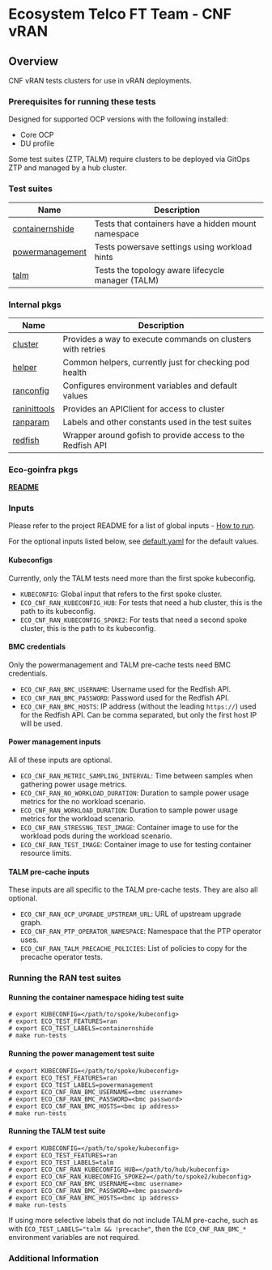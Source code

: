 # Ecosystem Telco FT Team - CNF vRAN

## Overview

CNF vRAN tests clusters for use in vRAN deployments.

### Prerequisites for running these tests

Designed for supported OCP versions with the following installed:

* Core OCP
* DU profile

Some test suites (ZTP, TALM) require clusters to be deployed via GitOps ZTP and managed by a hub cluster.

### Test suites

| Name                                                             | Description                                         |
|------------------------------------------------------------------|-----------------------------------------------------|
| [containernshide](containernshide/containernshide_suite_test.go) | Tests that containers have a hidden mount namespace |
| [powermanagement](powermanagement/powermanagement_suite_test.go) | Tests powersave settings using workload hints       |
| [talm](talm/talm_suite_test.go)                                  | Tests the topology aware lifecycle manager (TALM)   |

### Internal pkgs

| Name                                                 | Description                                                 |
|------------------------------------------------------|-------------------------------------------------------------|
| [cluster](internal/cluster/cluster.go)               | Provides a way to execute commands on clusters with retries |
| [helper](internal/helper/helper.go)                  | Common helpers, currently just for checking pod health      |
| [ranconfig](internal/ranconfig/config.go)            | Configures environment variables and default values         |
| [raninittools](internal/raninittools/raninitools.go) | Provides an APIClient for access to cluster                 |
| [ranparam](internal/ranparam/const.go)               | Labels and other constants used in the test suites          |
| [redfish](internal/redfish/redfish.go)               | Wrapper around gofish to provide access to the Redfish API  |

### Eco-goinfra pkgs

[**README**](https://github.com/openshift-kni/eco-goinfra#readme)

### Inputs

Please refer to the project README for a list of global inputs - [How to run](../../../README.md#how-to-run).

For the optional inputs listed below, see [default.yaml](internal/ranconfig/default.yaml) for the default values.

#### Kubeconfigs

Currently, only the TALM tests need more than the first spoke kubeconfig.

- `KUBECONFIG`: Global input that refers to the first spoke cluster.
- `ECO_CNF_RAN_KUBECONFIG_HUB`: For tests that need a hub cluster, this is the path to its kubeconfig.
- `ECO_CNF_RAN_KUBECONFIG_SPOKE2`: For tests that need a second spoke cluster, this is the path to its kubeconfig.

#### BMC credentials

Only the powermanagement and TALM pre-cache tests need BMC credentials.

- `ECO_CNF_RAN_BMC_USERNAME`: Username used for the Redfish API.
- `ECO_CNF_RAN_BMC_PASSWORD`: Password used for the Redfish API.
- `ECO_CNF_RAN_BMC_HOSTS`: IP address (without the leading `https://`) used for the Redfish API. Can be comma separated, but only the first host IP will be used.

#### Power management inputs

All of these inputs are optional.

- `ECO_CNF_RAN_METRIC_SAMPLING_INTERVAL`: Time between samples when gathering power usage metrics.
- `ECO_CNF_RAN_NO_WORKLOAD_DURATION`: Duration to sample power usage metrics for the no workload scenario.
- `ECO_CNF_RAN_WORKLOAD_DURATION`: Duration to sample power usage metrics for the workload scenario.
- `ECO_CNF_RAN_STRESSNG_TEST_IMAGE`: Container image to use for the workload pods during the workload scenario.
- `ECO_CNF_RAN_TEST_IMAGE`: Container image to use for testing container resource limits.

#### TALM pre-cache inputs

These inputs are all specific to the TALM pre-cache tests. They are also all optional.

- `ECO_CNF_RAN_OCP_UPGRADE_UPSTREAM_URL`: URL of upstream upgrade graph.
- `ECO_CNF_RAN_PTP_OPERATOR_NAMESPACE`: Namespace that the PTP operator uses.
- `ECO_CNF_RAN_TALM_PRECACHE_POLICIES`: List of policies to copy for the precache operator tests.

### Running the RAN test suites

#### Running the container namespace hiding test suite

```
# export KUBECONFIG=</path/to/spoke/kubeconfig>
# export ECO_TEST_FEATURES=ran
# export ECO_TEST_LABELS=containernshide
# make run-tests
```

#### Running the power management test suite

```
# export KUBECONFIG=</path/to/spoke/kubeconfig>
# export ECO_TEST_FEATURES=ran
# export ECO_TEST_LABELS=powermanagement
# export ECO_CNF_RAN_BMC_USERNAME=<bmc username>
# export ECO_CNF_RAN_BMC_PASSWORD=<bmc password>
# export ECO_CNF_RAN_BMC_HOSTS=<bmc ip address>
# make run-tests
```

#### Running the TALM test suite

```
# export KUBECONFIG=</path/to/spoke/kubeconfig>
# export ECO_TEST_FEATURES=ran
# export ECO_TEST_LABELS=talm
# export ECO_CNF_RAN_KUBECONFIG_HUB=</path/to/hub/kubeconfig>
# export ECO_CNF_RAN_KUBECONFIG_SPOKE2=</path/to/spoke2/kubeconfig>
# export ECO_CNF_RAN_BMC_USERNAME=<bmc username>
# export ECO_CNF_RAN_BMC_PASSWORD=<bmc password>
# export ECO_CNF_RAN_BMC_HOSTS=<bmc ip address>
# make run-tests
```

If using more selective labels that do not include TALM pre-cache, such as with `ECO_TEST_LABELS="talm && !precache"`, then the `ECO_CNF_RAN_BMC_*` environment variables are not required.

### Additional Information
